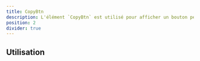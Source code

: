 ```yaml
---
title: CopyBtn
description: L'élément `CopyBtn` est utilisé pour afficher un bouton permettant à l'utilisateur de copier du texte.
position: 2
divider: true
---
```


## Utilisation
